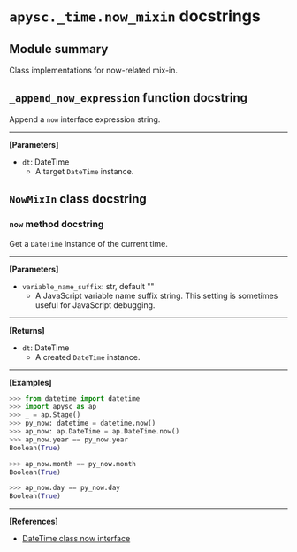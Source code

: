 # `apysc._time.now_mixin` docstrings

## Module summary

Class implementations for now-related mix-in.

## `_append_now_expression` function docstring

Append a `now` interface expression string.<hr>

**[Parameters]**

- `dt`: DateTime
  - A target `DateTime` instance.

## `NowMixIn` class docstring

### `now` method docstring

Get a `DateTime` instance of the current time.<hr>

**[Parameters]**

- `variable_name_suffix`: str, default ""
  - A JavaScript variable name suffix string. This setting is sometimes useful for JavaScript debugging.

<hr>

**[Returns]**

- `dt`: DateTime
  - A created `DateTime` instance.

<hr>

**[Examples]**

```py
>>> from datetime import datetime
>>> import apysc as ap
>>> _ = ap.Stage()
>>> py_now: datetime = datetime.now()
>>> ap_now: ap.DateTime = ap.DateTime.now()
>>> ap_now.year == py_now.year
Boolean(True)

>>> ap_now.month == py_now.month
Boolean(True)

>>> ap_now.day == py_now.day
Boolean(True)
```

<hr>

**[References]**

- [DateTime class now interface](https://simon-ritchie.github.io/apysc/en/datetime_now.html)